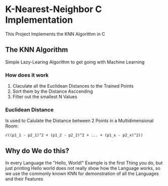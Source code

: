 # K-Nearest-Neighbor C Implementation

This Project Implements the KNN Algorithm in C

## The KNN Algorithm
  Simple Lazy-Learing Algorithm to get going with Machine Learning
### How does it work
  1. Claculate all the Euclidean Distances to the Trained Points
  2. Sort them by the Distance Asccending
  3. Filter out the smallest N Values

### Euclidean Distance
  Is used to Calulate the Distance between 2 Points in a Multidimensional Room:
 
    √((p1_1 - p2_1)^2 + (p1_2 - p2_2)^2 + ... + (p1_x - p2_x)^2))


## Why do We do this?
  In every Language the "Hello, World!" Example is the first Thing you do, but just printing Hello world does not really show how the Language works, so we use the commonly known KNN for demonstration of all the Languages and their Features
  